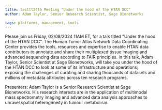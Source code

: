 ```yaml
---
title: testtt24th Meeting "Under the hood of the HTAN DCC"
author: Adam Taylor, Senior Research Scientist, Sage Bionetworks

tags: platforms, management, tools
---
```


Please join us Friday, 02/09/2024 11AM ET, for a talk titled "Under the hood of the HTAN DCC". The Human Tumor Atlas Network Data Coordinating Center provides the tools, resources and expertise to enable HTAN data contributors to annotate and share their multiplexed tissue imaging and advanced sequencing data according to FAIR principles. In this talk, Adam Taylor, Senior Scientist at Sage Bionetworks, will take you under the hood of the HTAN DCC to look at some of its infrastructure and operations; exposing the challenges of curating and sharing thousands of datasets and millions of metadata attributes across ten research programs.

Presenters: Adam Taylor is a Senior Research Scientist at Sage Bionetworks. His research interests are in the application of multimodal mass spectrometry imaging and advanced data analysis approaches to unravel spatial heterogeneity in tumour metabolism.


